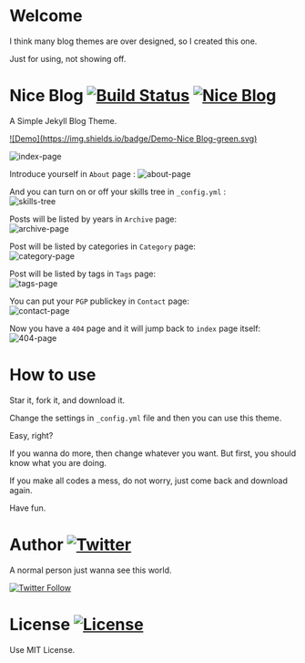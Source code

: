 Welcome
=======

I think many blog themes are over designed, so I created this one. 

Just for using, not showing off.

Nice Blog  [![Build Status](https://img.shields.io/badge/build-passing-green.svg)](https://github.com/itisbenjamin/Nice_Blog)  [![Nice Blog](https://img.shields.io/badge/release-v1.0.0-green.svg)](https://github.com/itisbenjamin/Nice_Blog/releases)
========

A Simple Jekyll Blog Theme.

[![Demo](https://img.shields.io/badge/Demo-Nice Blog-green.svg)](http://benjaminblog.ml/Nice_Blog)

![index-page](https://itisbenjamin.github.io/Nice_Blog/img/blog/index.png)

Introduce yourself in `About` page  :
![about-page](https://itisbenjamin.github.io/Nice_Blog/img/blog/about.png)

And you can turn on or off your skills tree in `_config.yml` :  
![skills-tree](https://itisbenjamin.github.io/Nice_Blog/img/blog/skillstree.png)

Posts will be listed by years in `Archive` page:  
![archive-page](https://itisbenjamin.github.io/Nice_Blog/img/blog/archive.png)

Post will be listed by categories in `Category` page:  
![category-page](https://itisbenjamin.github.io/Nice_Blog/img/blog/category.png)

Post will be listed by tags in `Tags` page:  
![tags-page](https://itisbenjamin.github.io/Nice_Blog/img/blog/tags.png)

You can put your `PGP` publickey in `Contact` page:  
![contact-page](https://itisbenjamin.github.io/Nice_Blog/img/blog/contact.png)

Now you have a `404` page and it will jump back to `index` page itself:  
![404-page](https://itisbenjamin.github.io/Nice_Blog/img/blog/404.png)

How to use
=========

Star it, fork it, and download it.

Change the settings in `_config.yml` file and then you can use this theme.

Easy, right? 

If you wanna do more, then change whatever you want. But first, you should know what you are doing. 

If you make all codes a mess, do not worry, just come back and download again.

Have fun.

Author  [![Twitter](https://img.shields.io/badge/awesome-Ben-blue.svg)](https://twitter.com/itisbenjamin1)
======

A normal person just wanna see this world.

[![Twitter Follow](https://img.shields.io/twitter/follow/Benjamin.svg?style=social)](https://twitter.com/itisbenjamin1)

License  [![License](https://img.shields.io/npm/l/express.svg)](https://github.com/itisbenjamin/Nice_Blog/blob/master/LICENSE)
======

Use MIT License.


